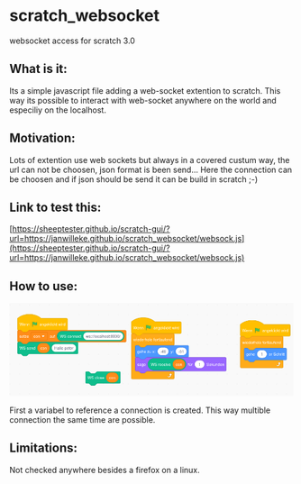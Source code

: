 # scratch_websocket
websocket access for scratch 3.0

## What is it:
Its a simple javascript file adding a web-socket extention to scratch. This way its possible to interact with web-socket anywhere on the world and especiliy on the localhost.

## Motivation:

Lots of extention use web sockets but always in a covered custum way, the url can not be choosen, json format is been send...
Here the connection can be choosen and if json should be send it can be build in scratch ;-)

## Link to test this:

[https://sheeptester.github.io/scratch-gui/?url=https://janwilleke.github.io/scratch_websocket/websock.js](https://sheeptester.github.io/scratch-gui/?url=https://janwilleke.github.io/scratch_websocket/websock.js)

## How to use:

![](./example.png)

First a variabel to reference a connection is created.
This way multible connection the same time are possible.


## Limitations:

Not checked anywhere besides a firefox on a linux.

